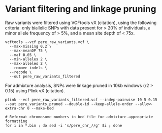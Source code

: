 # Variant filtering and linkage pruning

Raw variants were filtered using VCFtools vX (citation), using the following criteria: only biallelic SNPs with data present for > 20% of individuals, 
a minor allele frequency of > 5%, and a mean site depth of < 75x. 

```
vcftools --vcf pere_raw_variants.vcf \
  --max-missing 0.2 \
  --max-meanDP 75 \
  --maf 0.05 \
  --min-alleles 2 \
  --max-alleles 2 \
  --remove-indels \
  --recode \
  --out pere_raw_variants_filtered 
```

For admixture analysis, SNPs were linkage pruned in 10kb windows (r2 > 0.15) using Plink vX (citation). 

```
plink --vcf pere_raw_variants_filtered.vcf --indep-pairwise 10 5 0.15 --out pere_variants_pruned --double-id --keep-allele-order --allow-extra-chr 0 --make-bed

# Reformat chromosome numbers in bed file for admixture-appropriate formatting
for i in *.bim ; do sed -i 's/pere_chr_//g' $i ; done
```
